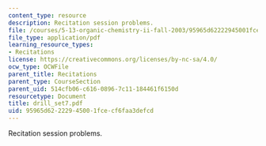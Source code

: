 ```yaml
---
content_type: resource
description: Recitation session problems.
file: /courses/5-13-organic-chemistry-ii-fall-2003/95965d62222945001fcecf6faa3defcd_drill_set7.pdf
file_type: application/pdf
learning_resource_types:
- Recitations
license: https://creativecommons.org/licenses/by-nc-sa/4.0/
ocw_type: OCWFile
parent_title: Recitations
parent_type: CourseSection
parent_uid: 514cfb06-c616-0896-7c11-184461f6150d
resourcetype: Document
title: drill_set7.pdf
uid: 95965d62-2229-4500-1fce-cf6faa3defcd
---
```

Recitation session problems.